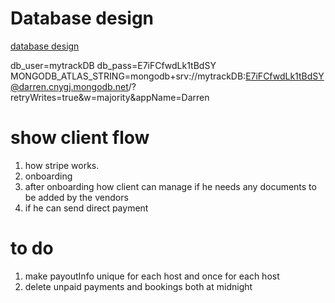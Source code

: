 # Database design

[database design](https://lucid.app/lucidchart/1eeec016-f3d1-4ab1-9c95-58dee27f16af/edit?invitationId=inv_98bb3e41-4479-4bec-b8b5-dd211c98fa60&page=0_0#)

db_user=mytrackDB
db_pass=E7iFCfwdLk1tBdSY
MONGODB_ATLAS_STRING=mongodb+srv://mytrackDB:E7iFCfwdLk1tBdSY@darren.cnygj.mongodb.net/?retryWrites=true&w=majority&appName=Darren

# show client flow

1. how stripe works.
2. onboarding
3. after onboarding how client can manage if he needs any documents to be added by the vendors
4. if he can send direct payment

# to do

1.  make payoutInfo unique for each host and once for each host
2.  delete unpaid payments and bookings both at midnight
